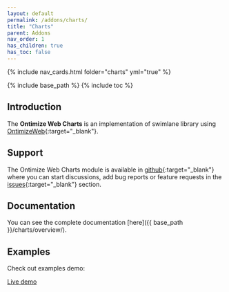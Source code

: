 ```yaml
---
layout: default
permalink: /addons/charts/
title: "Charts"
parent: Addons
nav_order: 1
has_children: true
has_toc: false
---
```


{% include nav_cards.html folder="charts" yml="true" %}

{% include base_path %}
{% include toc %}

## Introduction
The **Ontimize Web Charts** is an implementation of swimlane library using [OntimizeWeb](https://github.com/OntimizeWeb/ontimize-web-ngx/tree/main.15.x){:target="_blank"}.

## Support
The Ontimize Web Charts module is available in [github](https://github.com/OntimizeWeb/ontimize-web-ngx-charts/tree/main.15.x){:target="_blank"} where you can start discussions, add bug reports or feature requests in the [issues](https://github.com/OntimizeWeb/ontimize-web-ngx-charts/issues){:target="_blank"} section.

## Documentation
You can see the complete documentation [here]({{ base_path }}/charts/overview/).

## Examples

Check out examples demo:
<p>
  <a href="https://try.imatia.com/ontimizeweb/v15/charts/main/home" target="_blank" class="btn btn--success">
    Live demo
  </a>
</p>
